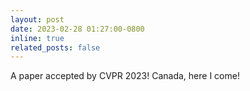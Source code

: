 ```yaml
---
layout: post
date: 2023-02-28 01:27:00-0800
inline: true
related_posts: false
---
```


A paper accepted by CVPR 2023! Canada, here I come!
